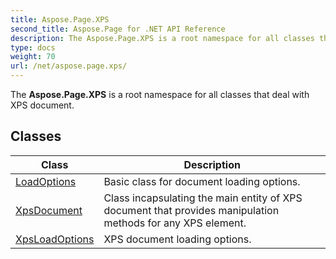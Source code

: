 ```yaml
---
title: Aspose.Page.XPS
second_title: Aspose.Page for .NET API Reference
description: The Aspose.Page.XPS is a root namespace for all classes that deal with XPS document
type: docs
weight: 70
url: /net/aspose.page.xps/
---
```

The **Aspose.Page.XPS** is a root namespace for all classes that deal with XPS document.

## Classes

| Class | Description |
| --- | --- |
| [LoadOptions](./loadoptions/) | Basic class for document loading options. |
| [XpsDocument](./xpsdocument/) | Class incapsulating the main entity of XPS document that provides manipulation methods for any XPS element. |
| [XpsLoadOptions](./xpsloadoptions/) | XPS document loading options. |


